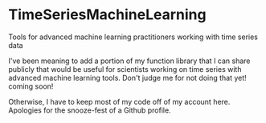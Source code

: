 # TimeSeriesMachineLearning
Tools for advanced machine learning practitioners working with time series data

I've been meaning to add a portion of my function library that I can share publicly that would be useful for scientists working on time series with advanced machine learning tools.  Don't judge me for not doing that yet!  coming soon!  

Otherwise, I have to keep most of my code off of my account here.  Apologies for the snooze-fest of a Github profile.
